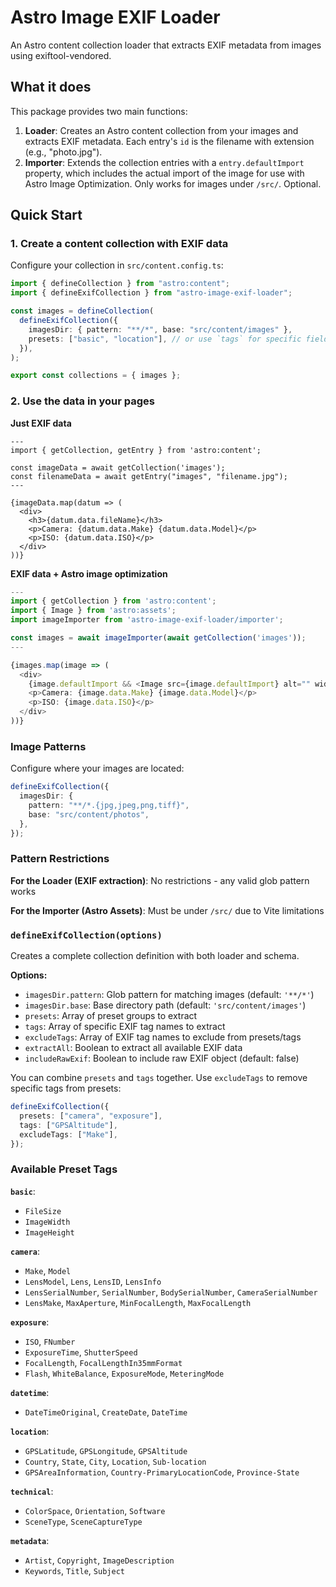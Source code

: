 # Astro Image EXIF Loader

An Astro content collection loader that extracts EXIF metadata from images using exiftool-vendored.

## What it does

This package provides two main functions:

1. **Loader**: Creates an Astro content collection from your images and extracts EXIF metadata. Each entry's `id` is the filename with extension (e.g., "photo.jpg").
2. **Importer**: Extends the collection entries with a `entry.defaultImport` property, which includes the actual import of the image for use with Astro Image Optimization. Only works for images under `/src/`. Optional.

## Quick Start

### 1. Create a content collection with EXIF data

Configure your collection in `src/content.config.ts`:

```typescript
import { defineCollection } from "astro:content";
import { defineExifCollection } from "astro-image-exif-loader";

const images = defineCollection(
  defineExifCollection({
    imagesDir: { pattern: "**/*", base: "src/content/images" },
    presets: ["basic", "location"], // or use `tags` for specific fields
  }),
);

export const collections = { images };
```

### 2. Use the data in your pages

**Just EXIF data**

```astro
---
import { getCollection, getEntry } from 'astro:content';

const imageData = await getCollection('images');
const filenameData = await getEntry("images", "filename.jpg");
---

{imageData.map(datum => (
  <div>
    <h3>{datum.data.fileName}</h3>
    <p>Camera: {datum.data.Make} {datum.data.Model}</p>
    <p>ISO: {datum.data.ISO}</p>
  </div>
))}
```

**EXIF data + Astro image optimization**

```ts
---
import { getCollection } from 'astro:content';
import { Image } from 'astro:assets';
import imageImporter from 'astro-image-exif-loader/importer';

const images = await imageImporter(await getCollection('images'));
---

{images.map(image => (
  <div>
    {image.defaultImport && <Image src={image.defaultImport} alt="" width={400} />}
    <p>Camera: {image.data.Make} {image.data.Model}</p>
    <p>ISO: {image.data.ISO}</p>
  </div>
))}
```

### Image Patterns

Configure where your images are located:

```typescript
defineExifCollection({
  imagesDir: {
    pattern: "**/*.{jpg,jpeg,png,tiff}",
    base: "src/content/photos",
  },
});
```

### Pattern Restrictions

**For the Loader (EXIF extraction)**: No restrictions - any valid glob pattern works

**For the Importer (Astro Assets)**: Must be under `/src/` due to Vite limitations

### `defineExifCollection(options)`

Creates a complete collection definition with both loader and schema.

**Options:**

- `imagesDir.pattern`: Glob pattern for matching images (default: `'**/*'`)
- `imagesDir.base`: Base directory path (default: `'src/content/images'`)
- `presets`: Array of preset groups to extract
- `tags`: Array of specific EXIF tag names to extract
- `excludeTags`: Array of EXIF tag names to exclude from presets/tags
- `extractAll`: Boolean to extract all available EXIF data
- `includeRawExif`: Boolean to include raw EXIF object (default: false)

You can combine `presets` and `tags` together. Use `excludeTags` to remove specific tags from presets:

```typescript
defineExifCollection({
  presets: ["camera", "exposure"],
  tags: ["GPSAltitude"],
  excludeTags: ["Make"],
});
```

### Available Preset Tags

**`basic`**:

- `FileSize`
- `ImageWidth`
- `ImageHeight`

**`camera`**:

- `Make`, `Model`
- `LensModel`, `Lens`, `LensID`, `LensInfo`
- `LensSerialNumber`, `SerialNumber`, `BodySerialNumber`, `CameraSerialNumber`
- `LensMake`, `MaxAperture`, `MinFocalLength`, `MaxFocalLength`

**`exposure`**:

- `ISO`, `FNumber`
- `ExposureTime`, `ShutterSpeed`
- `FocalLength`, `FocalLengthIn35mmFormat`
- `Flash`, `WhiteBalance`, `ExposureMode`, `MeteringMode`

**`datetime`**:

- `DateTimeOriginal`, `CreateDate`, `DateTime`

**`location`**:

- `GPSLatitude`, `GPSLongitude`, `GPSAltitude`
- `Country`, `State`, `City`, `Location`, `Sub-location`
- `GPSAreaInformation`, `Country-PrimaryLocationCode`, `Province-State`

**`technical`**:

- `ColorSpace`, `Orientation`, `Software`
- `SceneType`, `SceneCaptureType`

**`metadata`**:

- `Artist`, `Copyright`, `ImageDescription`
- `Keywords`, `Title`, `Subject`
